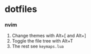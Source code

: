 # dotfiles

### nvim

1. Change themes with Alt+[ and Alt+]
2. Toggle the file tree with Alt+T
3. The rest see `keymaps.lua`



